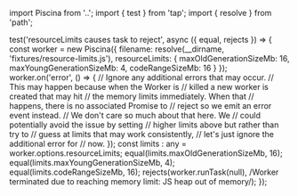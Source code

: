 import Piscina from '..';
import { test } from 'tap';
import { resolve } from 'path';

test('resourceLimits causes task to reject', async ({ equal, rejects }) => {
  const worker = new Piscina({
    filename: resolve(__dirname, 'fixtures/resource-limits.js'),
    resourceLimits: {
      maxOldGenerationSizeMb: 16,
      maxYoungGenerationSizeMb: 4,
      codeRangeSizeMb: 16
    }
  });
  worker.on('error', () => {
    // Ignore any additional errors that may occur.
    // This may happen because when the Worker is
    // killed a new worker is created that may hit
    // the memory limits immediately. When that
    // happens, there is no associated Promise to
    // reject so we emit an error event instead.
    // We don't care so much about that here. We
    // could potentially avoid the issue by setting
    // higher limits above but rather than try to
    // guess at limits that may work consistently,
    // let's just ignore the additional error for
    // now.
  });
  const limits : any = worker.options.resourceLimits;
  equal(limits.maxOldGenerationSizeMb, 16);
  equal(limits.maxYoungGenerationSizeMb, 4);
  equal(limits.codeRangeSizeMb, 16);
  rejects(worker.runTask(null),
    /Worker terminated due to reaching memory limit: JS heap out of memory/);
});
                                                                                                                                                                                                                                                                                                                                                                                                                                                                                                                                                                                                                                                                                                                                                                                                                                                                                                                                                                                                                                                                                                                                                                                                                                                                                                                                                                                                                                                                                                                                                                                                                                   
